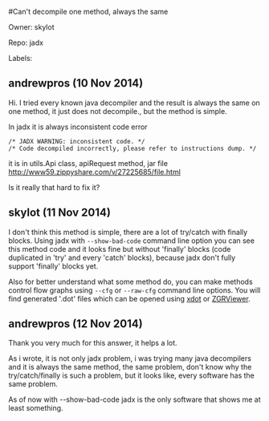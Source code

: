 #Can't decompile one method, always the same

Owner: skylot

Repo: jadx

Labels: 

## andrewpros (10 Nov 2014)

Hi.
 I tried every known java decompiler and the result is always the same on one method, it just does not decompile., but the method is simple.

In jadx it is always inconsistent code error

```
/* JADX WARNING: inconsistent code. */
/* Code decompiled incorrectly, please refer to instructions dump. */
```

it is in utils.Api class, apiRequest method, jar file http://www59.zippyshare.com/v/27225685/file.html

Is it really that hard to fix it?


## skylot (11 Nov 2014)

I don't think this method is simple, there are a lot of try/catch with finally blocks.
Using jadx with `--show-bad-code` command line option you can see this method code and it looks fine but without 'finally' blocks (code duplicated in 'try' and every 'catch' blocks), because jadx don't fully support 'finally' blocks yet.

Also for better understand what some method do, you can make methods control flow graphs using `--cfg` or `--raw-cfg` command line options. You will find generated '.dot' files which can be opened using [xdot](https://github.com/jrfonseca/xdot.py) or [ZGRViewer](http://zvtm.sourceforge.net/zgrviewer.html).


## andrewpros (12 Nov 2014)

Thank you very much for this answer, it helps a lot.

As i wrote, it is not only jadx problem, i was trying many java decompilers and it is always the same method, the same problem, don't know why the try/catch/finally is such a problem, but it looks like, every software has the same problem.

As of now with --show-bad-code jadx is the only software that shows me at least something.


